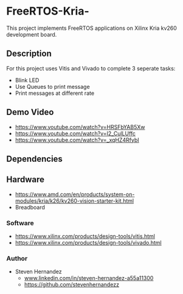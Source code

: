 # FreeRTOS-Kria-
This project implements FreeRTOS applications on Xilinx Kria kv260 development board.
 
## Description
For this project uses Vitis and Vivado to complete 3 seperate tasks:
 - Blink LED 
 - Use Queues to print message
 - Print messages at different rate

## Demo Video
* https://www.youtube.com/watch?v=HRSFbYAB5Xw
* https://www.youtube.com/watch?v=I2_CulLUffc
* https://www.youtube.com/watch?v=_xqHZ4RfybI

## Dependencies
## Hardware
* https://www.amd.com/en/products/system-on-modules/kria/k26/kv260-vision-starter-kit.html
* Breadboard
  
### Software
* https://www.xilinx.com/products/design-tools/vitis.html
* https://www.xilinx.com/products/design-tools/vivado.html
  
### Author
* Steven Hernandez
  - www.linkedin.com/in/steven-hernandez-a55a11300
  - https://github.com/stevenhernandezz
